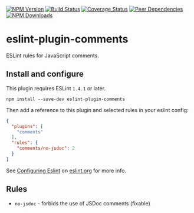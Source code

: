 [![NPM Version](https://img.shields.io/npm/v/eslint-plugin-comments.svg?style=flat)](https://www.npmjs.org/package/eslint-plugin-comments)
[![Build Status](https://img.shields.io/travis/lo1tuma/eslint-plugin-comments.svg?style=flat)](https://travis-ci.org/lo1tuma/eslint-plugin-comments)
[![Coverage Status](https://img.shields.io/coveralls/lo1tuma/eslint-plugin-comments.svg?style=flat)](https://coveralls.io/r/lo1tuma/eslint-plugin-comments)
[![Peer Dependencies](http://img.shields.io/david/peer/lo1tuma/eslint-plugin-comments.svg?style=flat)](https://david-dm.org/lo1tuma/eslint-plugin-comments#info=peerDependencies&view=table)
[![NPM Downloads](https://img.shields.io/npm/dm/eslint-plugin-comments.svg?style=flat)](https://www.npmjs.org/package/eslint-plugin-comments)

# eslint-plugin-comments

ESLint rules for JavaScript comments.

## Install and configure

This plugin requires ESLint `1.4.1` or later.

`npm install --save-dev eslint-plugin-comments`

Then add a reference to this plugin and selected rules in your eslint config:

```json
{
  "plugins": [
    "comments"
  ],
  "rules": {
    "comments/no-jsdoc": 2
  }
}
```
See [Configuring Eslint](http://eslint.org/docs/user-guide/configuring) on [eslint.org](http://eslint.org) for more info.

## Rules

* `no-jsdoc` - forbids the use of JSDoc comments (fixable)

